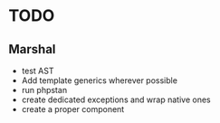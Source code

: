 # TODO

## Marshal
- test AST
- Add template generics wherever possible
- run phpstan
- create dedicated exceptions and wrap native ones
- create a proper component
